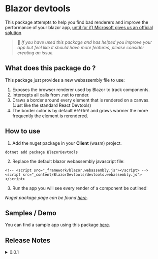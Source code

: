 # Blazor devtools

This package attempts to help you find bad renderers and improve the performance of your blazor app, [until (or if) Microsoft gives us an official solution](https://github.com/dotnet/razor-tooling/issues/4613).


> 📣 *If you have used this package and has helped you improve your app but feel like it should have more features, please consider creating an issue.*

## What does this package do ?
This package just provides a new webassembly file to use:
1. Exposes the browser renderer used by Blazor to track components.
2. Intercepts all calls from .net to render.
3. Draws a border around every element that is rendered on a canvas. (Just like the standard React Devtools)
4. The border color is by default `#f0f0f0` and grows warmer the more frequently the element is rerendered.

## How to use
1. Add the nuget package in your **Client** (wasm) project.
```
dotnet add package BlazorDevtools
``` 
2. Replace the default blazor webassembly javascript file:

```razor
<!-- <script src="_framework/blazor.webassembly.js"></script> -->
<script src="_content/BlazorDevtools/devtools.webassembly.js"></script>
```
3. Run the app you will see every render of a component be outlined!

*Nuget package page can be found [here](https://www.nuget.org/packages/BlazorWasmAntivirusProtection).*

## Samples / Demo
You can find a sample app using this package [here](https://blazor-antivirus-block.azurewebsites.net/). 

## Release Notes
<details><summary>0.0.1</summary>
    
>- Initial release with trace highlighting.
</details>